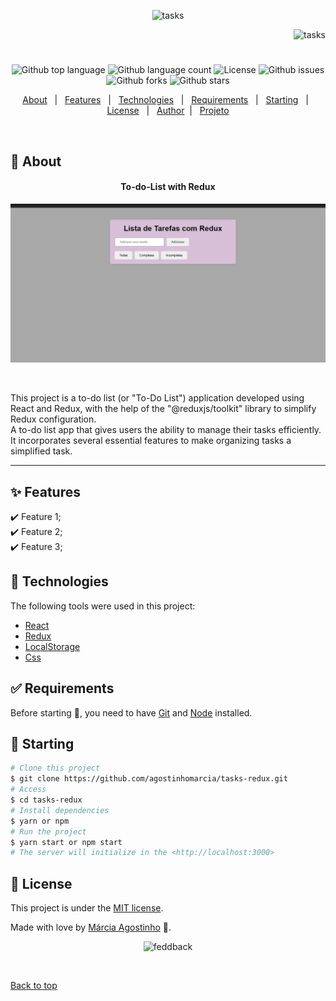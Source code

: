 <p align="center">
   <img src="https://media.giphy.com/media/TphQRjt5SJCMRoBhAi/giphy.gif" alt="tasks" width="280"/>
</p>

<p align="right">
   <img src="https://media.giphy.com/media/gcNtLEuGFMSy8bxtUC/giphy.gif" alt="tasks" width="130"/>
</p>

<h1 align="center"></h1>

<p align="center">
  <img alt="Github top language" src="https://img.shields.io/github/languages/top/agostinhomarcia/tasks-redux?color=FF0000">

  <img alt="Github language count" src="https://img.shields.io/github/languages/count/agostinhomarcia/tasks-redux?color=FF0000">

  <img alt="License" src="https://img.shields.io/github/license/agostinhomarcia/tasks-redux?color=FF0000">

   <img alt="Github issues" src="https://img.shields.io/github/issues/agostinhomarcia/tasks-redux?color=FF0000" />

   <img alt="Github forks" src="https://img.shields.io/github/forks/agostinhomarcia/tasks-redux?color=FF0000" />

   <img alt="Github stars" src="https://img.shields.io/github/stars/agostinhomarcia/tasks-redux?color=FF0000" /> 
</p>

<p align="center">
  <a href="#dart-about">About</a> &#xa0; | &#xa0; 
  <a href="#sparkles-features">Features</a> &#xa0; | &#xa0;
  <a href="#rocket-technologies">Technologies</a> &#xa0; | &#xa0;
  <a href="#white_check_mark-requirements">Requirements</a> &#xa0; | &#xa0;
  <a href="#checkered_flag-starting">Starting</a> &#xa0; | &#xa0;
  <a href="#memo-license">License</a> &#xa0; | &#xa0;
  <a href="https://github.com/agostinhomarcia" target="_blank">Author</a>&#xa0; | &#xa0
  <a href="#" target="_blank" rel="noopener noreferrer">Projeto</a>
</p>

<br>

## :dart: About

<h4 align="center"> To-do-List with Redux </h4>

<p align="center">
   <img src="/public/task.gif" alt="tasks" width="690"/>
</p>
<br/>
<p align="left">
   This project is a to-do list (or "To-Do List") application developed using React and Redux, with the help of the "@reduxjs/toolkit" library to simplify Redux configuration.
   <br/>
   A to-do list app that gives users the ability to manage their tasks efficiently. It incorporates several essential features to make organizing tasks a simplified task.
</p>

<hr/>

## :sparkles: Features

:heavy_check_mark: Feature 1;\
:heavy_check_mark: Feature 2;\
:heavy_check_mark: Feature 3;

## :rocket: Technologies

The following tools were used in this project:

- [React](https://pt-br.reactjs.org/)
- [Redux](https://redux.js.org/)
- [LocalStorage](https://developer.mozilla.org/en-US/docs/Web/API/Storage/getItem)
- [Css](https://developer.mozilla.org/pt-BR/docs/Web/CSS)

## :white_check_mark: Requirements

Before starting :checkered_flag:, you need to have [Git](https://git-scm.com) and [Node](https://nodejs.org/en/) installed.

## :checkered_flag: Starting

```bash
# Clone this project
$ git clone https://github.com/agostinhomarcia/tasks-redux.git
# Access
$ cd tasks-redux
# Install dependencies
$ yarn or npm
# Run the project
$ yarn start or npm start
# The server will initialize in the <http://localhost:3000>
```

## :memo: License

This project is under the [MIT license](./License).

Made with love by [Márcia Agostinho](https://github.com/agostinhomarcia) 🚀.

<p align="center">
   <img src="https://media.giphy.com/media/kbXIpcXSwpKGinWpdw/giphy.gif" alt="feddback" width="250"/>
</p>

&#xa0;

<a href="#top">Back to top </a>
